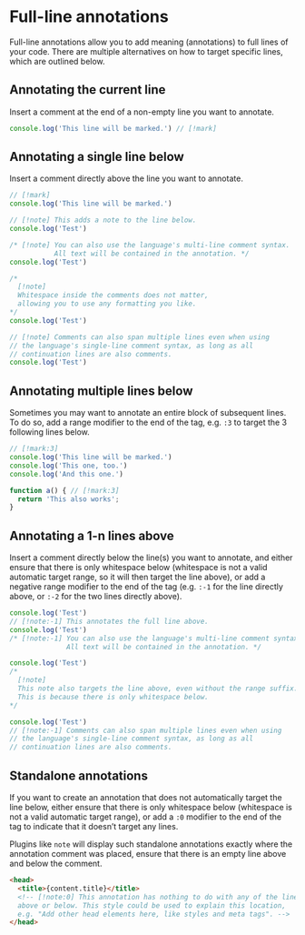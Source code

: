# Full-line annotations

Full-line annotations allow you to add meaning (annotations) to full lines of your code. There are multiple alternatives on how to target specific lines, which are outlined below.

## Annotating the current line

Insert a comment at the end of a non-empty line you want to annotate.

```js
console.log('This line will be marked.') // [!mark]
```

## Annotating a single line below

Insert a comment directly above the line you want to annotate.

```ts
// [!mark]
console.log('This line will be marked.')

// [!note] This adds a note to the line below.
console.log('Test')

/* [!note] You can also use the language's multi-line comment syntax.
           All text will be contained in the annotation. */
console.log('Test')

/*
  [!note]
  Whitespace inside the comments does not matter,
  allowing you to use any formatting you like.
*/
console.log('Test')

// [!note] Comments can also span multiple lines even when using
// the language's single-line comment syntax, as long as all
// continuation lines are also comments.
console.log('Test')
```

## Annotating multiple lines below

Sometimes you may want to annotate an entire block of subsequent lines. To do so, add a range modifier to the end of the tag, e.g. `:3` to target the 3 following lines below.

```jsx
// [!mark:3]
console.log('This line will be marked.')
console.log('This one, too.')
console.log('And this one.')

function a() { // [!mark:3]
  return 'This also works';
}
```

## Annotating a 1-n lines above

Insert a comment directly below the line(s) you want to annotate, and either ensure that there is only whitespace below (whitespace is not a valid automatic target range, so it will then target the line above), or add a negative range modifier to the end of the tag (e.g. `:-1` for the line directly above, or `:-2` for the two lines directly above).

```jsx
console.log('Test')
// [!note:-1] This annotates the full line above.
console.log('Test')
/* [!note:-1] You can also use the language's multi-line comment syntax.
              All text will be contained in the annotation. */

console.log('Test')
/*
  [!note]
  This note also targets the line above, even without the range suffix.
  This is because there is only whitespace below.
*/

console.log('Test')
// [!note:-1] Comments can also span multiple lines even when using
// the language's single-line comment syntax, as long as all
// continuation lines are also comments.
```

## Standalone annotations

If you want to create an annotation that does not automatically target the line below, either ensure that there is only whitespace below (whitespace is not a valid automatic target range), or add a `:0` modifier to the end of the tag to indicate that it doesn’t target any lines.

Plugins like `note` will display such standalone annotations exactly where the annotation comment was placed, ensure that there is an empty line above and below the comment.

```html
<head>
  <title>{content.title}</title>
  <!-- [!note:0] This annotation has nothing to do with any of the lines
  above or below. This style could be used to explain this location,
  e.g. "Add other head elements here, like styles and meta tags". -->
</head>
```
